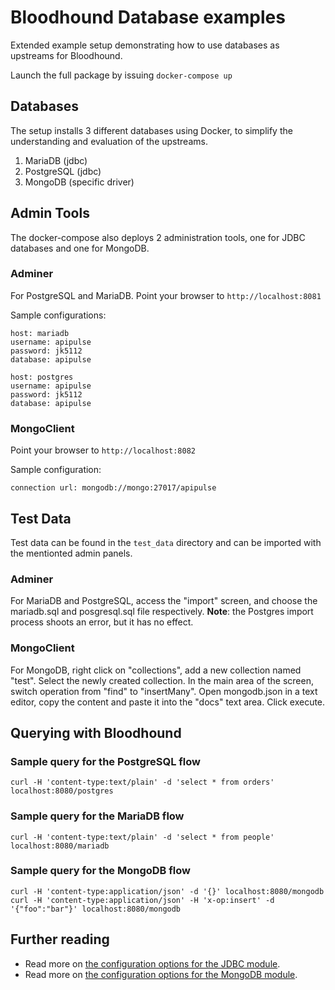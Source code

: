 # Bloodhound Database examples

Extended example setup demonstrating how to use databases as upstreams for Bloodhound.

Launch the full package by issuing `docker-compose up`

## Databases

The setup installs 3 different databases using Docker, to simplify the understanding and evaluation of the upstreams.

1. MariaDB (jdbc)
2. PostgreSQL (jdbc)
3. MongoDB (specific driver)

## Admin Tools

The docker-compose also deploys 2 administration tools, one for JDBC databases and one for MongoDB.

### Adminer

For PostgreSQL and MariaDB. Point your browser to `http://localhost:8081`

Sample configurations:

```text
host: mariadb
username: apipulse
password: jk5112
database: apipulse
```

```text
host: postgres
username: apipulse
password: jk5112
database: apipulse
```

### MongoClient

Point your browser to `http://localhost:8082`

Sample configuration:

```text
connection url: mongodb://mongo:27017/apipulse
```

## Test Data

Test data can be found in the `test_data` directory and can be imported with the mentionted admin panels.

### Adminer

For MariaDB and PostgreSQL, access the "import" screen, and choose the mariadb.sql and posgresql.sql file respectively.
**Note**: the Postgres import process shoots an error, but it has no effect.

### MongoClient

For MongoDB, right click on "collections", add a new collection named "test". Select the newly created collection.
In the main area of the screen, switch operation from "find" to "insertMany". Open mongodb.json in a text editor, copy the content and
paste it into the "docs" text area. Click execute.

## Querying with Bloodhound

### Sample query for the PostgreSQL flow

```text
curl -H 'content-type:text/plain' -d 'select * from orders' localhost:8080/postgres
```

### Sample query for the MariaDB flow

```text
curl -H 'content-type:text/plain' -d 'select * from people' localhost:8080/mariadb
```

### Sample query for the MongoDB flow

```text
curl -H 'content-type:application/json' -d '{}' localhost:8080/mongodb
curl -H 'content-type:application/json' -H 'x-op:insert' -d '{"foo":"bar"}' localhost:8080/mongodb
```

## Further reading

* Read more on [the configuration options for the JDBC module](https://github.com/apifortress/bloodhound-modules/tree/master/jdbc).
* Read more on [the configuration options for the MongoDB module](https://github.com/apifortress/bloodhound-modules/tree/master/mongodb).